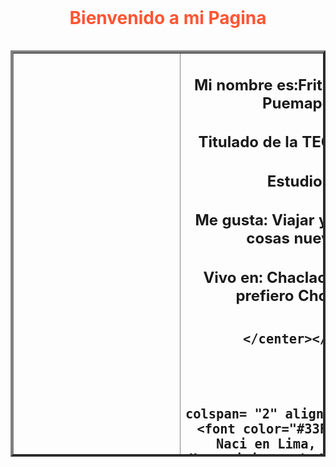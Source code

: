 <html>
	<head>
		<title> Bienvenido a mi Pagina</title>
	</head>
		<body background="5.jpg" >
		<br>
			<h1 align= "center"><font color= "FF5533"> Bienvenido a mi Pagina</font> </h1>
				<table width= "800" height= "650" align="left" border= "4">
					<tr>
						<td wigth= "280"> <center> <img src="8.jpg" width= "250" height= "250" >
						<td> <center> <h2> Mi nombre es:Fritz Jauregui Puemape
						<h2>Titulado de la TECSUP(C3)
						<h2>Estudio: 
						<h2>Me gusta: Viajar y aprender cosas nuevas
						<h2>Vivo en: Chaclacayo pero prefiero Chosica
						
						</h2> </center></td>
						
					</tr>
					<tr>
						<td colspan= "2" align="justify"> <font color="#33FFE6"><h2> Naci en Lima, Estudie Mantenimiento de Maquinarias de Planta en la TECSUP, 
															Hice practicas profesionales en la Universidad de Lima y luego trabaje en A.W. faber Castell,
															en el area de Didseño y desarrollo de Maquinas, en la actualidad estoy estudiando Ingenieria Industrial en la UTEC. <p>
															</p></h2>
						</td>
					</tr>
					<tr>
						<td> <center> <h2> Mi pasatiempo favorito es viajar
						<h2>Si tienen la oportunidad de viajar haganlo,
						<h2>no es necesario ir acompañado,
						<h2>ni tampoco tener mucho dinero,
						<h2>aca en Peru, la comida y hospedaje es barato si sabes buscar.
						
						</h2> </center></td>
						</td>
						<td wigth= "280"> <center><img src="6.jpg" width= "250" height= "250" >
							<img src="7.jpg" width= "250" height= "250" >
					
					<tr>
						<td colspan= "2" align="justify"> <font color="#FF336B"><h2> Amigos de la UTEC <p>
															<a href="http://www.google.com"> Click aqui</a>
															</p></h2>
						</td>
					</tr>
					
					
	
					
				</table>
		</body>




</html>
